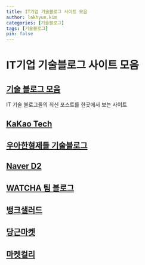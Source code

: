 ```yaml
---
title: IT기업 기술블로그 사이트 모음
author: lakhyun.kim
categories: [기술블로그]
tags: [기술블로그]
pin: false
---
```


# IT기업 기술블로그 사이트 모음




## [기술 블로그 모음](https://techblogposts.com/)
IT 기술 블로그들의 최신 포스트를 한곳에서 보는 사이트

## [KaKao Tech](https://tech.kakao.com/blog/)

## [우아한형제들 기술블로그](https://techblog.woowahan.com/)

## [Naver D2](https://d2.naver.com/news/)

## [WATCHA 팀 블로그](https://medium.com/watcha/)

## [뱅크샐러드](https://blog.banksalad.com/)

## [당근마켓](https://medium.com/daangn/)

## [마켓컬리](https://helloworld.kurly.com/)
